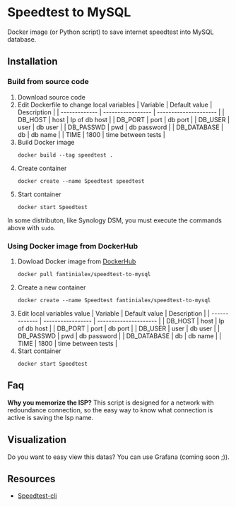 # Speedtest to MySQL

Docker image (or Python script) to save internet speedtest into MySQL database.

## Installation

### Build from source code

1. Download source code
2. Edit Dockerfile to change local variables
    | Variable      | Default value     | Description           |
    | ------------- | ----------------- | --------------------- |
    | DB_HOST       | host              | Ip of db host         |
    | DB_PORT       | port              | db port               |
    | DB_USER       | user              | db user               |
    | DB_PASSWD     | pwd               | db password           |
    | DB_DATABASE   | db                | db name               |
    | TIME          | 1800              | time between tests    |
2. Build Docker image
    ```
    docker build --tag speedtest .
    ```
3. Create container
    ```
    docker create --name Speedtest speedtest
    ```
4. Start container
    ```
    docker start Speedtest
    ```
In some distributon, like Synology DSM, you must execute the commands above with `sudo`.

### Using Docker image from DockerHub

1. Dowload Docker image from [DockerHub](https://hub.docker.com/r/fantinialex/speedtest-to-mysql)
    ```
    docker pull fantinialex/speedtest-to-mysql
    ```
2. Create a new container
    ```
    docker create --name Speedtest fantinialex/speedtest-to-mysql
    ```
3. Edit local variables value
    | Variable      | Default value     | Description           |
    | ------------- | ----------------- | --------------------- |
    | DB_HOST       | host              | Ip of db host         |
    | DB_PORT       | port              | db port               |
    | DB_USER       | user              | db user               |
    | DB_PASSWD     | pwd               | db password           |
    | DB_DATABASE   | db                | db name               |
    | TIME          | 1800              | time between tests    |
4. Start container
    ```
    docker start Speedtest
    ```

## Faq

**Why you memorize the ISP?**
This script is designed for a network with redoundance connection, so the easy way to know what connection is active is saving the Isp name.

## Visualization

Do you want to easy view this datas? You can use Grafana (coming soon ;)).

## Resources
* [Speedtest-cli](https://github.com/sivel/speedtest-cli/wiki)